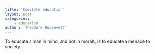 ```yaml
---
title: 'Complete education'
layout: post
categories:
    - education
author: 'Theodore Roosevelt'
---
```


To educate a man in mind, and not in morals, is to educate a menace to society.